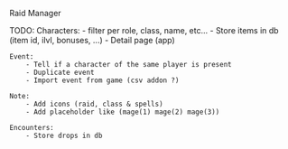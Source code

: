 Raid Manager

TODO:
    Characters:
        - filter per role, class, name, etc...
        - Store items in db (item id, ilvl, bonuses, ...)
        - Detail page (app)

    Event:
        - Tell if a character of the same player is present
        - Duplicate event
        - Import event from game (csv addon ?)

    Note:
        - Add icons (raid, class & spells)
        - Add placeholder like (mage(1) mage(2) mage(3))

    Encounters:
        - Store drops in db